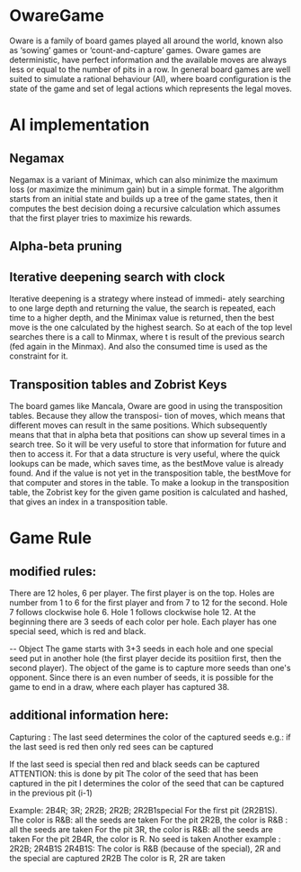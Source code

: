 # OwareGame

Oware is a family of board games played all around the world, known also as ‘sowing’ games or ‘count-and-capture’ games. Oware games are deterministic, have perfect information and the available moves are always less or equal to the number of pits in a row. In general board games are well suited to simulate a rational behaviour (AI), where board configuration is the state of the game and set of legal actions which represents the legal moves.

# AI implementation
## Negamax
Negamax is a variant of Minimax, which can also minimize the maximum loss (or maximize the minimum gain) but in a simple format. The algorithm starts from an initial state and builds up a tree of the game states, then it computes the best decision doing a recursive calculation which assumes that the first player tries to maximize his rewards. 

## Alpha-beta pruning

## Iterative deepening search with clock
Iterative deepening is a strategy where instead of immedi- ately searching to one large depth and returning the value, the search is repeated, each time to a higher depth, and the Minimax value is returned, then the best move is the one calculated by the highest search. So at each of the top level searches there is a call to Minmax, where t is result of the previous search (fed again in the Minmax). And also the consumed time is used as the constraint for it.

## Transposition tables and Zobrist Keys
The board games like Mancala, Oware are good in using the transposition tables. Because they allow the transposi- tion of moves, which means that different moves can result in the same positions. Which subsequently means that that in alpha beta that positions can show up several times in a search tree. So it will be very useful to store that information for future and then to access it. For that a data structure is very useful, where the quick lookups can be made, which saves time, as the bestMove value is already found. And if the value is not yet in the transposition table, the bestMove for that computer and stores in the table. 
To make a lookup in the transposition table, the Zobrist key for the given game position is calculated and hashed, that gives an index in a transposition table. 


# Game Rule
## modified rules:  
There are 12 holes, 6 per player. The first player is on the top. Holes are number from 1 to 6 for the first player and from 7 to 12 for the second. Hole 7 follows clockwise hole 6. Hole 1 follows clockwise hole 12.
At the beginning there are 3 seeds of each color per hole. Each player has one special seed, which is red and black.
 
-- Object
The game starts with 3+3 seeds in each hole and one special seed put in another hole (the first player decide its positiion first, then the second player). The object of the game is to capture more seeds than one's opponent. Since there is an even number of seeds, it is possible for the game to end in a draw, where each player has captured 38.

## additional information here:
Capturing :
The last seed determines the color of the captured seeds
e.g.: if the last seed is red then only red sees can be captured
 
If the last seed is special then red and black seeds can be captured
ATTENTION: this is done by pit
The color of the seed that has been captured in the pit I determines the color of the seed that can be captured in the previous pit (i-1)
 
Example: 2B4R; 3R; 2R2B; 2R2B; 2R2B1special
For the first  pit (2R2B1S). The color is R&B: all the seeds are taken
For the pit 2R2B, the color is R&B : all the seeds are taken
For the pit 3R, the color is R&B: all the seeds are taken
For the pit 2B4R, the color is R. No seed is taken
Another example : 2R2B; 2R4B1S
2R4B1S: The color is R&B (because of the special), 2R and the special are captured
2R2B The color is R, 2R are taken

